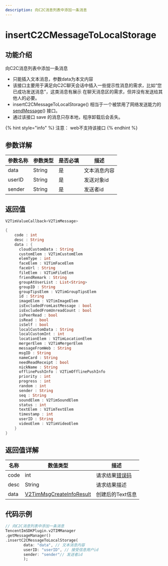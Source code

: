 ```yaml
---
description: 向C2C消息列表中添加一条消息
---
```


# insertC2CMessageToLocalStorage

## 功能介绍

向C2C消息列表中添加一条消息

* 只能插入文本消息，参数data为本文内容
* 该接口主要用于满足向C2C聊天会话中插入一些提示性消息的需求，比如“您已成功发送消息”，这类消息有展示 在聊天消息区的需求，但并没有发送给其他人的必要。
* insertC2CMessageToLocalStorage() 相当于一个被禁用了网络发送能力的 [sendMessage](sendmessage.md)() 接口。
* 通过该接口 save 的消息只存本地，程序卸载后会丢失。

{% hint style="info" %}
注意： web不支持该接口
{% endhint %}

## 参数详解

| 参数名称   | 参数类型   | 是否必填 | 描述     |
| ------ | ------ | ---- | ------ |
| data   | String | 是    | 文本消息内容 |
| userID | String | 是    | 发送对象id |
| sender | String | 是    | 发送者id  |

## 返回值

```dart
V2TimValueCallback<V2TimMessage>

{
    code : int
    desc : String
    data : {
      cloudCustomData : String
      customElem : V2TimCustomElem
      elemType : int
      faceElem : V2TimFaceElem
      faceUrl : String
      fileElem : V2TimFileElem
      friendRemark : String
      groupAtUserList : List<String>
      groupID : String
      groupTipsElem : V2TimGroupTipsElem
      id : String
      imageElem : V2TimImageElem
      isExcludedFromLastMessage : bool
      isExcludedFromUnreadCount : bool
      isPeerRead : bool
      isRead : bool
      isSelf : bool
      localCustomData : String
      localCustomInt : int
      locationElem : V2TimLocationElem
      mergerElem : V2TimMergerElem
      messageFromWeb : String
      msgID : String
      nameCard : String
      needReadReceipt : bool
      nickName : String
      offlinePushInfo : V2TimOfflinePushInfo
      priority : int
      progress : int
      random : int
      sender : String
      seq : String
      soundElem : V2TimSoundElem
      status : int
      textElem : V2TimTextElem
      timestamp : int
      userID : String
      videoElem : V2TimVideoElem
    }
}
```

## 返回值详解

| 名称   | 数值类型                                                                       | 描述                                                             |
| ---- | -------------------------------------------------------------------------- | -------------------------------------------------------------- |
| code | int                                                                        | 请求结果[错误码](https://cloud.tencent.com/document/product/269/1671) |
| desc | String                                                                     | 请求结果描述                                                         |
| data | [V2TimMsgCreateInfoResult](../guan-jian-lei/message/v2timsdklistener-1.md) | 创建后的Text信息                                                     |

## 代码示例  &#x20;

```dart
// 向C2C消息列表中添加一条消息
TencentImSDKPlugin.v2TIMManager
.getMessageManager()
.insertC2CMessageToLocalStorage(
        data: "data", // 文本消息内容
        userID: "userID", // 接受信息用户id
        sender: "sender"// 发送者id
        );
```
